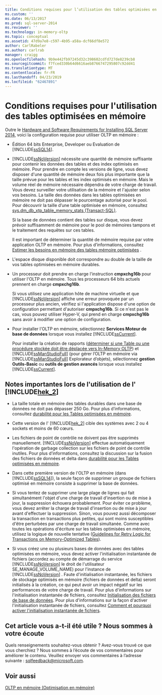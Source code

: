 ```yaml
---
title: Conditions requises pour l’utilisation des tables optimisées en mémoire | Microsoft Docs
ms.custom: ''
ms.date: 06/13/2017
ms.prod: sql-server-2014
ms.reviewer: ''
ms.technology: in-memory-oltp
ms.topic: conceptual
ms.assetid: 47d9a7e8-c597-4b95-a58a-dcf66df8e572
author: CarlRabeler
ms.author: carlrab
manager: craigg
ms.openlocfilehash: 9b9e442fb97245d32c398602cdfd727de8239cb8
ms.sourcegitcommit: f7fced330b64d6616aeb8766747295807c92dd41
ms.translationtype: MT
ms.contentlocale: fr-FR
ms.lasthandoff: 04/23/2019
ms.locfileid: "62467891"
---
```

# <a name="requirements-for-using-memory-optimized-tables"></a>Conditions requises pour l'utilisation des tables optimisées en mémoire
  Outre le [Hardware and Software Requirements for Installing SQL Server 2014](../../sql-server/install/hardware-and-software-requirements-for-installing-sql-server.md), voici la configuration requise pour utiliser OLTP en mémoire :  
  
-   Édition 64 bits Enterprise, Developer ou Evaluation de [!INCLUDE[ssSQL14](../../includes/sssql14-md.md)].  
  
-   [!INCLUDE[ssNoVersion](../../includes/ssnoversion-md.md)] nécessite une quantité de mémoire suffisante pour contenir les données des tables et des index optimisés en mémoire. Pour prendre en compte les versions de ligne, vous devez disposer d'une quantité de mémoire deux fois plus importante que la taille prévue pour les tables et les index optimisés en mémoire. Mais le volume réel de mémoire nécessaire dépendra de votre charge de travail. Vous devez surveiller votre utilisation de la mémoire et l'ajuster selon vos besoins. La taille des données dans les tables optimisées en mémoire ne doit pas dépasser le pourcentage autorisé pour le pool. Pour découvrir la taille d’une table optimisée en mémoire, consultez [sys.dm_db_xtp_table_memory_stats &#40;Transact-SQL&#41;](/sql/relational-databases/system-dynamic-management-views/sys-dm-db-xtp-table-memory-stats-transact-sql).  
  
     Si la base de données contient des tables sur disque, vous devez prévoir suffisamment de mémoire pour le pool de mémoires tampons et le traitement des requêtes sur ces tables.  
  
     Il est important de déterminer la quantité de mémoire requise par votre application OLTP en mémoire. Pour plus d’informations, consultez [Estimer les besoins en mémoire des tables mémoire optimisées](memory-optimized-tables.md) .  
  
-   L'espace disque disponible doit correspondre au double de la taille de vos tables optimisées en mémoire durables.  
  
-   Un processeur doit prendre en charge l'instruction **cmpxchg16b** pour utiliser l'OLTP en mémoire. Tous les processeurs 64 bits actuels prennent en charge **cmpxchg16b**.  
  
     Si vous utilisez une application hôte de machine virtuelle et que [!INCLUDE[ssNoVersion](../../includes/ssnoversion-md.md)] affiche une erreur provoquée par un processeur plus ancien, vérifiez si l'application dispose d'une option de configuration permettant d'autoriser **cmpxchg16b**. Si ce n'est pas le cas, vous pouvez utiliser Hyper-V, qui prend en charge **cmpxchg16b** sans avoir à modifier une option de configuration.  
  
-   Pour installer l'OLTP en mémoire, sélectionnez **Services Moteur de base de données** lorsque vous installez [!INCLUDE[ssCurrent](../../../includes/sscurrent-md.md)].  
  
     Pour installer la création de rapports ([déterminer si une Table ou une procédure stockée doit être déplacée vers In-Memory OLTP](determining-if-a-table-or-stored-procedure-should-be-ported-to-in-memory-oltp.md)) et [!INCLUDE[ssManStudioFull](../../../includes/ssmanstudiofull-md.md)] (pour gérer l’OLTP en mémoire via [!INCLUDE[ssManStudioFull](../../../includes/ssmanstudiofull-md.md)] Explorateur d’objets), sélectionnez **gestion Outils-Basic** ou **outils de gestion avancés** lorsque vous installez [!INCLUDE[ssCurrent](../../../includes/sscurrent-md.md)].  
  
## <a name="important-notes-on-using-includehek2includeshek-2-mdmd"></a>Notes importantes lors de l'utilisation de l' [!INCLUDE[hek_2](../../../includes/hek-2-md.md)]  
  
-   La taille totale en mémoire des tables durables dans une base de données ne doit pas dépasser 250 Go. Pour plus d’informations, consultez [durabilité pour les Tables optimisées en mémoire](durability-for-memory-optimized-tables.md).  
  
-   Cette version de l' [!INCLUDE[hek_2](../../../includes/hek-2-md.md)] cible des systèmes avec 2 ou 4 sockets et moins de 60 cœurs.  
  
-   Les fichiers de point de contrôle ne doivent pas être supprimés manuellement. [!INCLUDE[ssNoVersion](../../includes/ssnoversion-md.md)] effectue automatiquement l'opération de garbage collection sur les fichiers de point de contrôle inutiles. Pour plus d’informations, consultez la discussion sur la fusion des fichiers de données et delta dans [durabilité pour les Tables optimisées en mémoire](durability-for-memory-optimized-tables.md).  
  
-   Dans cette première version de l'OLTP en mémoire (dans [!INCLUDE[ssSQL14](../../includes/sssql14-md.md)]), la seule façon de supprimer un groupe de fichiers optimisé en mémoire consiste à supprimer la base de données.  
  
-   Si vous tentez de supprimer une large plage de lignes qui fait simultanément l'objet d'une charge de travail d'insertion ou de mise à jour, la suppression échouera probablement. Pour éviter ce problème, vous devez arrêter la charge de travail d'insertion ou de mise à jour avant d'effectuer la suppression. Sinon, vous pouvez aussi décomposer la transaction en transactions plus petites, qui sont moins susceptibles d'être perturbées par une charge de travail simultanée. Comme avec toutes les opérations d'écriture sur les tables optimisées en mémoire, utilisez la logique de nouvelle tentative ([Guidelines for Retry Logic for Transactions on Memory-Optimized Tables](../../database-engine/guidelines-for-retry-logic-for-transactions-on-memory-optimized-tables.md)).  
  
-   Si vous créez une ou plusieurs bases de données avec des tables optimisées en mémoire, vous devez activer l'initialisation instantanée de fichiers (accordez au compte de démarrage du service [!INCLUDE[ssNoVersion](../../includes/ssnoversion-md.md)] le droit de l'utilisateur SE_MANAGE_VOLUME_NAME) pour l'instance de [!INCLUDE[ssNoVersion](../../includes/ssnoversion-md.md)] . Faute d'initialisation instantanée, les fichiers de stockage optimisés en mémoire (fichiers de données et delta) seront initialisés à la création, ce qui peut avoir un impact négatif sur les performances de votre charge de travail. Pour plus d'informations sur l'initialisation instantanée de fichiers, consultez [Initialisation des fichiers de base de données](../databases/database-instant-file-initialization.md). Pour plus d'informations sur la façon d'activer l'initialisation instantanée de fichiers, consultez [Comment et pourquoi activer l'initialisation instantanée de fichiers](https://blogs.msdn.com/b/sql_pfe_blog/archive/2009/12/23/how-and-why-to-enable-instant-file-initialization.aspx).  
  
## <a name="did-this-article-help-you-were-listening"></a>Cet article vous a-t-il été utile ? Nous sommes à votre écoute  
 Quels renseignements souhaitez-vous obtenir ? Avez-vous trouvé ce que vous cherchiez ? Nous sommes à l’écoute de vos commentaires pour améliorer le contenu. Veuillez envoyer vos commentaires à l’adresse suivante : [sqlfeedback@microsoft.com](mailto:sqlfeedback@microsoft.com?subject=Your%20feedback%20about%20the%20Requirements%20for%20Using%20Memory-Optimized%20Tables%20page).  
  
## <a name="see-also"></a>Voir aussi  
 [OLTP en mémoire &#40;Optimisation en mémoire&#41;](in-memory-oltp-in-memory-optimization.md)  
  
  
